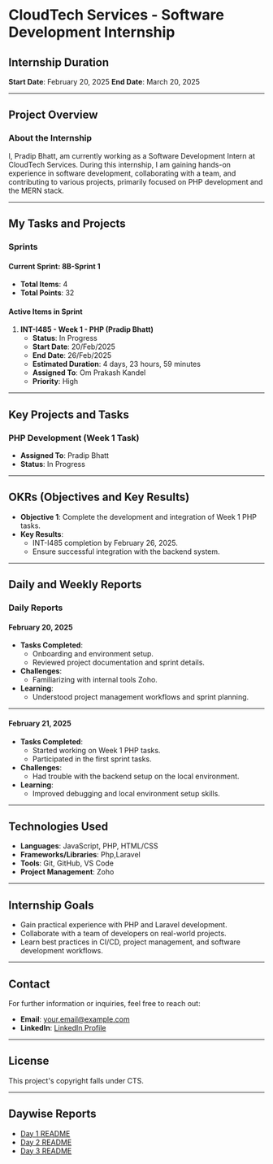 # CloudTech Services - Software Development Internship

## Internship Duration

**Start Date**: February 20, 2025
**End Date**: March 20, 2025

---

## Project Overview

### About the Internship

I, Pradip Bhatt, am currently working as a Software Development Intern at CloudTech Services. During this internship, I am gaining hands-on experience in software development, collaborating with a team, and contributing to various projects, primarily focused on PHP development and the MERN stack.

---

## My Tasks and Projects

### Sprints

#### Current Sprint: **8B-Sprint 1**

- **Total Items**: 4
- **Total Points**: 32

#### Active Items in Sprint

1. **INT-I485 - Week 1 - PHP (Pradip Bhatt)**
   - **Status**: In Progress
   - **Start Date**: 20/Feb/2025
   - **End Date**: 26/Feb/2025
   - **Estimated Duration**: 4 days, 23 hours, 59 minutes
   - **Assigned To**: Om Prakash Kandel
   - **Priority**: High

---

## Key Projects and Tasks

### PHP Development (Week 1 Task)

- **Assigned To**: Pradip Bhatt
- **Status**: In Progress

---

## OKRs (Objectives and Key Results)

- **Objective 1**: Complete the development and integration of Week 1 PHP tasks.
- **Key Results**:
  - INT-I485 completion by February 26, 2025.
  - Ensure successful integration with the backend system.


---

## Daily and Weekly Reports

### Daily Reports

#### February 20, 2025

- **Tasks Completed**:
  - Onboarding and environment setup.
  - Reviewed project documentation and sprint details.
- **Challenges**:
  - Familiarizing with internal tools  Zoho.
- **Learning**:
  - Understood project management workflows and sprint planning.

---

#### February 21, 2025

- **Tasks Completed**:
  - Started working on Week 1 PHP tasks.
  - Participated in the first sprint  tasks.
- **Challenges**:
  - Had trouble with the backend setup on the local environment.
- **Learning**:
  - Improved debugging and local environment setup skills.

---

## Technologies Used

- **Languages**: JavaScript, PHP, HTML/CSS
- **Frameworks/Libraries**: Php,Laravel
- **Tools**: Git, GitHub, VS Code
- **Project Management**: Zoho

---

## Internship Goals

- Gain practical experience with PHP and Laravel  development.
- Collaborate with a team of developers on real-world projects.
- Learn best practices in CI/CD, project management, and software development workflows.

---

## Contact

For further information or inquiries, feel free to reach out:

- **Email**: your.email@example.com
- **LinkedIn**: [LinkedIn Profile](https://www.linkedin.com/in/pradipbhatt1326/)

---

## License

This project's copyright falls under CTS.

---

## Daywise Reports

- [Day 1 README](./Day1/Day1.md)
- [Day 2 README](./Day2/Day2.md)
- [Day 3 README](./Day3/Day3.md)
